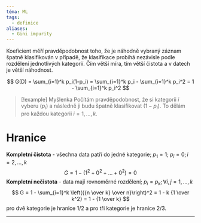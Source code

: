 ```yaml
---
téma: ML
tags:
  - definice
aliases:
  - Gini impurity
---
```

Koeficient měří pravděpodobnost toho, že je náhodně vybraný záznam špatně klasifikován v případě, že klasifikace probíhá nezávisle podle rozdělení jednotlivých kategorií. Čím větší míra, tím větší čistota a v datech je větší náhodnost.

$$
G(D) = \sum_{i=1}^k p_i(1-p_i) = \sum_{i=1}^k p_i - \sum_{i=1}^k p_i^2 =
1 - \sum_{i=1}^k p_i^2
$$

> [!example] Myšlenka
> Počítám pravděpodobnost, že si kategorii $i$ vyberu ($p_i$) a následně ji budu špatně klasifikovat ($1 - p_i$). To dělám pro každou kategorii $i = 1, \dots, k$.
# Hranice
**Kompletní čistota** - všechna data patří do jedné kategorie; $p_1 = 1$; $p_i = 0; i = 2, \dots, k$
$$
G = 1 - (1^2 + 0^2 + \dots + 0^2) = 0
$$
**Kompletní nečistota** - data mají rovnoměrné rozdělení; $p_i = p_k; \forall i, j = 1, \dots, k$
$$
G
= 1 - \sum_{i=1}^k \left({{n \over k} \over n}\right)^2
= 1 - k {1 \over k^2}
= 1 - {1 \over k}
$$
pro dvě kategorie je hranice $1/2$ a pro tři kategorie je hranice $2/3$.
- - -
